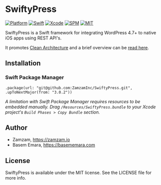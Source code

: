 # SwiftyPress

[![Platform](https://img.shields.io/badge/platform-macos%20%7C%20ios%20%7C%20watchos%20%7C%20ipados%20%7C%20tvos-lightgrey)](https://github.com/ZamzamInc/ZamzamKit)
[![Swift](https://img.shields.io/badge/Swift-5-orange.svg)](https://swift.org)
[![Xcode](https://img.shields.io/badge/Xcode-11-blue.svg)](https://developer.apple.com/xcode)
[![SPM](https://img.shields.io/badge/SPM-Compatible-blue)](https://swift.org/package-manager)
[![MIT](https://img.shields.io/badge/License-MIT-red.svg)](https://opensource.org/licenses/MIT)

SwiftyPress is a Swift framework for integrating WordPress 4.7+ to native iOS apps using REST API's. 

It promotes [Clean Architecture](http://basememara.com/swift-clean-architecture/) and a brief overview can be [read here](http://basememara.com/full-stack-ios-and-wordpress-in-swift/).

## Installation

### Swift Package Manager

`.package(url: "git@github.com:ZamzamInc/SwiftyPress.git", .upToNextMajor(from: "3.0.2"))`

*A limitation with Swift Package Manager requires resources to be embedded manually. Drag `/Resources/SwiftyPress.bundle` to your Xcode project's `Build Phases > Copy Bundle` section.*

## Author

* Zamzam, https://zamzam.io
* Basem Emara, https://basememara.com

## License

SwiftyPress is available under the MIT license. See the LICENSE file for more info.
